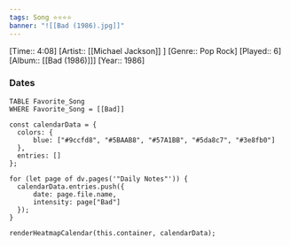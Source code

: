 ```yaml
---
tags: Song ⭐⭐⭐⭐ 
banner: "![[Bad (1986).jpg]]"
---
```

[Time:: 4:08]
[Artist:: [[Michael Jackson]] ]
[Genre:: Pop Rock]
[Played:: 6]
[Album:: [[Bad (1986)]]]
[Year:: 1986]
### Dates
````dataview
TABLE Favorite_Song
WHERE Favorite_Song = [[Bad]]
````

  ```dataviewjs
const calendarData = { 
	colors: { 
		blue: ["#9ccfd8", "#5BAAB8", "#57A1BB", "#5da8c7", "#3e8fb0"] 
	}, 
	entries: [] 
}; 

for (let page of dv.pages('"Daily Notes"')) { 
	calendarData.entries.push({ 
		date: page.file.name, 
		intensity: page["Bad"]
	}); 
} 

renderHeatmapCalendar(this.container, calendarData);
```
